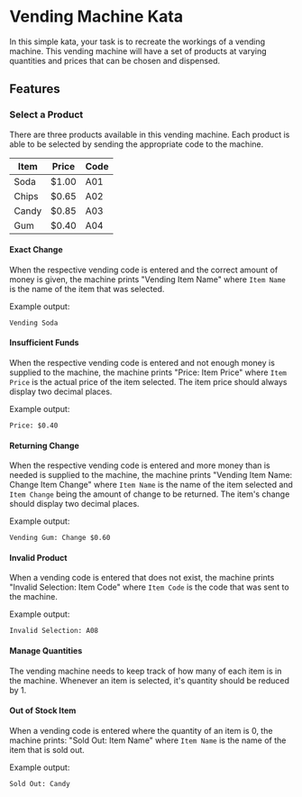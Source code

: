 # Vending Machine Kata

In this simple kata, your task is to recreate the workings of a vending machine. This vending machine will have a set of products at varying quantities and prices that can be chosen and dispensed.

## Features

### Select a Product

There are three products available in this vending machine. Each product is able to be selected by sending the appropriate code to the machine.

| Item  | Price | Code |
|-------|-------|------|
| Soda  | $1.00 | A01  |
| Chips | $0.65 | A02  |
| Candy | $0.85 | A03  |
| Gum   | $0.40 | A04  |

#### Exact Change

When the respective vending code is entered and the correct amount of money is given, the machine prints "Vending Item Name" where `Item Name` is the name of the item that was selected.

Example output:

```
Vending Soda
```

#### Insufficient Funds

When the respective vending code is entered and not enough money is supplied to the machine, the machine prints "Price: Item Price" where `Item Price` is the actual price of the item selected. The item price should always display two decimal places.

Example output:

```
Price: $0.40
```

#### Returning Change

When the respective vending code is entered and more money than is needed is supplied to the machine, the machine prints "Vending Item Name: Change Item Change" where `Item Name` is the name of the item selected and `Item Change` being the amount of change to be returned. The item's change should display two decimal places.

Example output:

```
Vending Gum: Change $0.60
```

#### Invalid Product

When a vending code is entered that does not exist, the machine prints "Invalid Selection: Item Code" where `Item Code` is the code that was sent to the machine.

Example output:

```
Invalid Selection: A08
```

#### Manage Quantities

The vending machine needs to keep track of how many of each item is in the machine. Whenever an item is selected, it's quantity should be reduced by 1.

#### Out of Stock Item

When a vending code is entered where the quantity of an item is 0, the machine prints: "Sold Out: Item Name" where `Item Name` is the name of the item that is sold out.

Example output:

```
Sold Out: Candy
```
